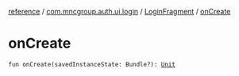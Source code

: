 [reference](../../index.md) / [com.mncgroup.auth.ui.login](../index.md) / [LoginFragment](index.md) / [onCreate](./on-create.md)

# onCreate

`fun onCreate(savedInstanceState: Bundle?): `[`Unit`](https://kotlinlang.org/api/latest/jvm/stdlib/kotlin/-unit/index.html)